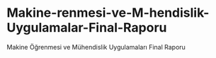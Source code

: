 # Makine-renmesi-ve-M-hendislik-Uygulamalar-Final-Raporu
Makine Öğrenmesi ve Mühendislik Uygulamaları Final Raporu
